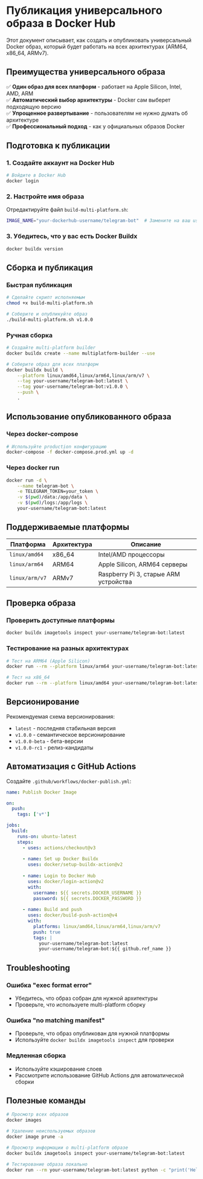 # Публикация универсального образа в Docker Hub

Этот документ описывает, как создать и опубликовать универсальный Docker образ, который будет работать на всех архитектурах (ARM64, x86_64, ARMv7).

## Преимущества универсального образа

✅ **Один образ для всех платформ** - работает на Apple Silicon, Intel, AMD, ARM  
✅ **Автоматический выбор архитектуры** - Docker сам выберет подходящую версию  
✅ **Упрощенное развертывание** - пользователям не нужно думать об архитектуре  
✅ **Профессиональный подход** - как у официальных образов Docker  

## Подготовка к публикации

### 1. Создайте аккаунт на Docker Hub
```bash
# Войдите в Docker Hub
docker login
```

### 2. Настройте имя образа
Отредактируйте файл `build-multi-platform.sh`:
```bash
IMAGE_NAME="your-dockerhub-username/telegram-bot"  # Замените на ваш username
```

### 3. Убедитесь, что у вас есть Docker Buildx
```bash
docker buildx version
```

## Сборка и публикация

### Быстрая публикация
```bash
# Сделайте скрипт исполняемым
chmod +x build-multi-platform.sh

# Соберите и опубликуйте образ
./build-multi-platform.sh v1.0.0
```

### Ручная сборка
```bash
# Создайте multi-platform builder
docker buildx create --name multiplatform-builder --use

# Соберите образ для всех платформ
docker buildx build \
    --platform linux/amd64,linux/arm64,linux/arm/v7 \
    --tag your-username/telegram-bot:latest \
    --tag your-username/telegram-bot:v1.0.0 \
    --push \
    .
```

## Использование опубликованного образа

### Через docker-compose
```bash
# Используйте production конфигурацию
docker-compose -f docker-compose.prod.yml up -d
```

### Через docker run
```bash
docker run -d \
    --name telegram-bot \
    -e TELEGRAM_TOKEN=your_token \
    -v $(pwd)/data:/app/data \
    -v $(pwd)/logs:/app/logs \
    your-username/telegram-bot:latest
```

## Поддерживаемые платформы

| Платформа | Архитектура | Описание |
|-----------|-------------|----------|
| `linux/amd64` | x86_64 | Intel/AMD процессоры |
| `linux/arm64` | ARM64 | Apple Silicon, ARM64 серверы |
| `linux/arm/v7` | ARMv7 | Raspberry Pi 3, старые ARM устройства |

## Проверка образа

### Проверить доступные платформы
```bash
docker buildx imagetools inspect your-username/telegram-bot:latest
```

### Тестирование на разных архитектурах
```bash
# Тест на ARM64 (Apple Silicon)
docker run --rm --platform linux/arm64 your-username/telegram-bot:latest python --version

# Тест на x86_64
docker run --rm --platform linux/amd64 your-username/telegram-bot:latest python --version
```

## Версионирование

Рекомендуемая схема версионирования:
- `latest` - последняя стабильная версия
- `v1.0.0` - семантическое версионирование
- `v1.0.0-beta` - бета-версии
- `v1.0.0-rc1` - релиз-кандидаты

## Автоматизация с GitHub Actions

Создайте `.github/workflows/docker-publish.yml`:

```yaml
name: Publish Docker Image

on:
  push:
    tags: ['v*']

jobs:
  build:
    runs-on: ubuntu-latest
    steps:
      - uses: actions/checkout@v3
      
      - name: Set up Docker Buildx
        uses: docker/setup-buildx-action@v2
      
      - name: Login to Docker Hub
        uses: docker/login-action@v2
        with:
          username: ${{ secrets.DOCKER_USERNAME }}
          password: ${{ secrets.DOCKER_PASSWORD }}
      
      - name: Build and push
        uses: docker/build-push-action@v4
        with:
          platforms: linux/amd64,linux/arm64,linux/arm/v7
          push: true
          tags: |
            your-username/telegram-bot:latest
            your-username/telegram-bot:${{ github.ref_name }}
```

## Troubleshooting

### Ошибка "exec format error"
- Убедитесь, что образ собран для нужной архитектуры
- Проверьте, что используете multi-platform сборку

### Ошибка "no matching manifest"
- Проверьте, что образ опубликован для нужной платформы
- Используйте `docker buildx imagetools inspect` для проверки

### Медленная сборка
- Используйте кэширование слоев
- Рассмотрите использование GitHub Actions для автоматической сборки

## Полезные команды

```bash
# Просмотр всех образов
docker images

# Удаление неиспользуемых образов
docker image prune -a

# Просмотр информации о multi-platform образе
docker buildx imagetools inspect your-username/telegram-bot:latest

# Тестирование образа локально
docker run --rm your-username/telegram-bot:latest python -c "print('Hello from universal image!')"
```
